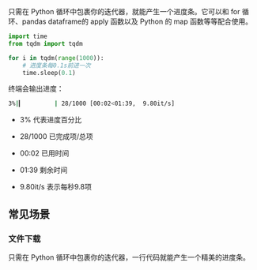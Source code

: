 

只需在 Python 循环中包裹你的迭代器，就能产生一个进度条。它可以和 for 循环、pandas dataframe的 apply 函数以及 Python 的 map 函数等等配合使用。

```python
import time
from tqdm import tqdm

for i in tqdm(range(1000)):
    # 进度条每0.1s前进一次
    time.sleep(0.1)
```

终端会输出进度：

```bash
3%|▎         | 28/1000 [00:02<01:39,  9.80it/s]
```

+ 3% 代表进度百分比
+ 28/1000 已完成项/总项 

+ 00:02 已用时间
+ 01:39 剩余时间
+ 9.80it/s 表示每秒9.8项



## 常见场景

### 文件下载

只需在 Python 循环中包裹你的迭代器，一行代码就能产生一个精美的进度条。